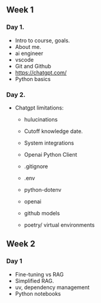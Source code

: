 ## Week 1

### Day 1.

- Intro to course, goals.
- About me.
- ai engineer
- vscode
- Git and Github
- https://chatgpt.com/
- Python basics

### Day 2.
- Chatgpt limitations:
  - hulucinations 
  - Cutoff knowledge date.
  - System integrations
  - Openai Python Client

  - .gitignore
  - .env
  - python-dotenv
  - openai
  - github models
  
  - poetry/ virtual environments
  
## Week 2

### Day 1
  - Fine-tuning vs RAG
  - Simplified RAG.
  - uv, dependency management
  - Python notebooks